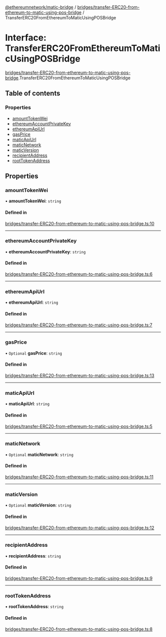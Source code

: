 [@ethereumnetwork/matic-bridge](../README.md) / [bridges/transfer-ERC20-from-ethereum-to-matic-using-pos-bridge](../modules/bridges_transfer_ERC20_from_ethereum_to_matic_using_pos_bridge.md) / TransferERC20FromEthereumToMaticUsingPOSBridge

# Interface: TransferERC20FromEthereumToMaticUsingPOSBridge

[bridges/transfer-ERC20-from-ethereum-to-matic-using-pos-bridge](../modules/bridges_transfer_ERC20_from_ethereum_to_matic_using_pos_bridge.md).TransferERC20FromEthereumToMaticUsingPOSBridge

## Table of contents

### Properties

- [amountTokenWei](bridges_transfer_ERC20_from_ethereum_to_matic_using_pos_bridge.TransferERC20FromEthereumToMaticUsingPOSBridge.md#amounttokenwei)
- [ethereumAccountPrivateKey](bridges_transfer_ERC20_from_ethereum_to_matic_using_pos_bridge.TransferERC20FromEthereumToMaticUsingPOSBridge.md#ethereumaccountprivatekey)
- [ethereumApiUrl](bridges_transfer_ERC20_from_ethereum_to_matic_using_pos_bridge.TransferERC20FromEthereumToMaticUsingPOSBridge.md#ethereumapiurl)
- [gasPrice](bridges_transfer_ERC20_from_ethereum_to_matic_using_pos_bridge.TransferERC20FromEthereumToMaticUsingPOSBridge.md#gasprice)
- [maticApiUrl](bridges_transfer_ERC20_from_ethereum_to_matic_using_pos_bridge.TransferERC20FromEthereumToMaticUsingPOSBridge.md#maticapiurl)
- [maticNetwork](bridges_transfer_ERC20_from_ethereum_to_matic_using_pos_bridge.TransferERC20FromEthereumToMaticUsingPOSBridge.md#maticnetwork)
- [maticVersion](bridges_transfer_ERC20_from_ethereum_to_matic_using_pos_bridge.TransferERC20FromEthereumToMaticUsingPOSBridge.md#maticversion)
- [recipientAddress](bridges_transfer_ERC20_from_ethereum_to_matic_using_pos_bridge.TransferERC20FromEthereumToMaticUsingPOSBridge.md#recipientaddress)
- [rootTokenAddress](bridges_transfer_ERC20_from_ethereum_to_matic_using_pos_bridge.TransferERC20FromEthereumToMaticUsingPOSBridge.md#roottokenaddress)

## Properties

### amountTokenWei

• **amountTokenWei**: `string`

#### Defined in

[bridges/transfer-ERC20-from-ethereum-to-matic-using-pos-bridge.ts:10](https://github.com/KedziaPawel/matic-bridge/blob/ca4dc8c/src/bridges/transfer-ERC20-from-ethereum-to-matic-using-pos-bridge.ts#L10)

___

### ethereumAccountPrivateKey

• **ethereumAccountPrivateKey**: `string`

#### Defined in

[bridges/transfer-ERC20-from-ethereum-to-matic-using-pos-bridge.ts:6](https://github.com/KedziaPawel/matic-bridge/blob/ca4dc8c/src/bridges/transfer-ERC20-from-ethereum-to-matic-using-pos-bridge.ts#L6)

___

### ethereumApiUrl

• **ethereumApiUrl**: `string`

#### Defined in

[bridges/transfer-ERC20-from-ethereum-to-matic-using-pos-bridge.ts:7](https://github.com/KedziaPawel/matic-bridge/blob/ca4dc8c/src/bridges/transfer-ERC20-from-ethereum-to-matic-using-pos-bridge.ts#L7)

___

### gasPrice

• `Optional` **gasPrice**: `string`

#### Defined in

[bridges/transfer-ERC20-from-ethereum-to-matic-using-pos-bridge.ts:13](https://github.com/KedziaPawel/matic-bridge/blob/ca4dc8c/src/bridges/transfer-ERC20-from-ethereum-to-matic-using-pos-bridge.ts#L13)

___

### maticApiUrl

• **maticApiUrl**: `string`

#### Defined in

[bridges/transfer-ERC20-from-ethereum-to-matic-using-pos-bridge.ts:5](https://github.com/KedziaPawel/matic-bridge/blob/ca4dc8c/src/bridges/transfer-ERC20-from-ethereum-to-matic-using-pos-bridge.ts#L5)

___

### maticNetwork

• `Optional` **maticNetwork**: `string`

#### Defined in

[bridges/transfer-ERC20-from-ethereum-to-matic-using-pos-bridge.ts:11](https://github.com/KedziaPawel/matic-bridge/blob/ca4dc8c/src/bridges/transfer-ERC20-from-ethereum-to-matic-using-pos-bridge.ts#L11)

___

### maticVersion

• `Optional` **maticVersion**: `string`

#### Defined in

[bridges/transfer-ERC20-from-ethereum-to-matic-using-pos-bridge.ts:12](https://github.com/KedziaPawel/matic-bridge/blob/ca4dc8c/src/bridges/transfer-ERC20-from-ethereum-to-matic-using-pos-bridge.ts#L12)

___

### recipientAddress

• **recipientAddress**: `string`

#### Defined in

[bridges/transfer-ERC20-from-ethereum-to-matic-using-pos-bridge.ts:9](https://github.com/KedziaPawel/matic-bridge/blob/ca4dc8c/src/bridges/transfer-ERC20-from-ethereum-to-matic-using-pos-bridge.ts#L9)

___

### rootTokenAddress

• **rootTokenAddress**: `string`

#### Defined in

[bridges/transfer-ERC20-from-ethereum-to-matic-using-pos-bridge.ts:8](https://github.com/KedziaPawel/matic-bridge/blob/ca4dc8c/src/bridges/transfer-ERC20-from-ethereum-to-matic-using-pos-bridge.ts#L8)
